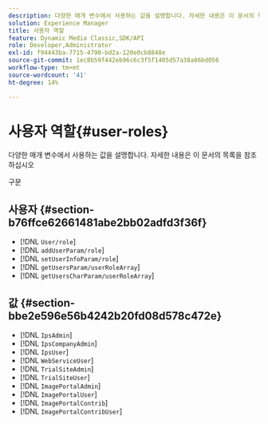```yaml
---
description: 다양한 매개 변수에서 사용하는 값을 설명합니다. 자세한 내용은 이 문서의 목록을 참조하십시오
solution: Experience Manager
title: 사용자 역할
feature: Dynamic Media Classic,SDK/API
role: Developer,Administrator
exl-id: f94443ba-7715-4790-bd2a-120e0cb8848e
source-git-commit: 1ec8b59f442eb96c6c3f5f1405d57a38a86bd056
workflow-type: tm+mt
source-wordcount: '41'
ht-degree: 14%

---
```


# 사용자 역할{#user-roles}

다양한 매개 변수에서 사용하는 값을 설명합니다. 자세한 내용은 이 문서의 목록을 참조하십시오

구문

## 사용자 {#section-b76ffce62661481abe2bb02adfd3f36f}

* [!DNL `User/role`]
* [!DNL `addUserParam/role`]
* [!DNL `setUserInfoParam/role`]
* [!DNL `getUsersParam/userRoleArray`]
* [!DNL `getUsersCharParam/userRoleArray`]

## 값 {#section-bbe2e596e56b4242b20fd08d578c472e}

* [!DNL `IpsAdmin`]
* [!DNL `IpsCompanyAdmin`]
* [!DNL `IpsUser`]
* [!DNL `WebServiceUser`]
* [!DNL `TrialSiteAdmin`]
* [!DNL `TrialSiteUser`]
* [!DNL `ImagePortalAdmin`]
* [!DNL `ImagePortalUser`]
* [!DNL `ImagePortalContrib`]
* [!DNL `ImagePortalContribUser`]
